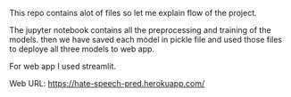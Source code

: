 This repo contains alot of files so let me explain flow of the project.

The jupyter notebook contains all the preprocessing and training of the models.
then we have saved each model in pickle file and used those files to deploye all three models to web app.

For web app I used streamlit.



Web URL: https://hate-speech-pred.herokuapp.com/ 

